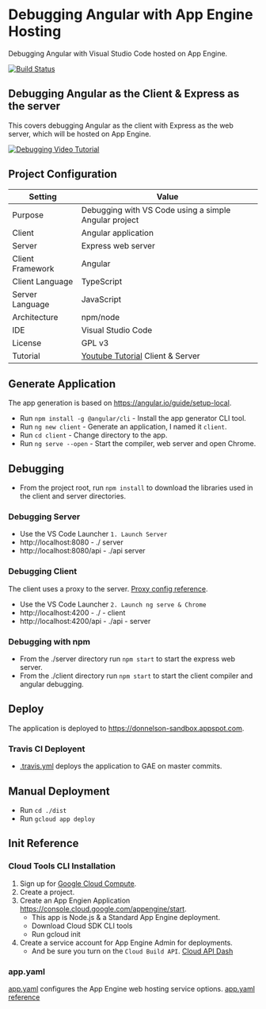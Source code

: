 # Debugging Angular with App Engine Hosting
Debugging Angular with Visual Studio Code hosted on App Engine.

[![Build Status](https://travis-ci.org/branflake2267/debugging-angular-appengine.svg?branch=master)](https://travis-ci.org/branflake2267/debugging-angular-appengine)


## Debugging Angular as the Client & Express as the server
This covers debugging Angular as the client with Express as the web server, which will be hosted on App Engine. 

[![Debugging Video Tutorial](https://img.youtube.com/vi/oT9jTNL56S0/0.jpg)](https://www.youtube.com/watch?v=oT9jTNL56S0)

## Project Configuration
| Setting | Value |
| --- | --- |
| Purpose | Debugging with VS Code using a simple Angular project |
| Client | Angular application |
| Server | Express web server |
| Client Framework | Angular |
| Client Language | TypeScript |
| Server Language | JavaScript |
| Architecture | npm/node |
| IDE | Visual Studio Code |
| License | GPL v3 |
| Tutorial | [Youtube Tutorial](https://www.youtube.com/watch?v=oT9jTNL56S0) Client & Server|


## Generate Application
The app generation is based on https://angular.io/guide/setup-local.

* Run `npm install -g @angular/cli` - Install the app generator CLI tool.
* Run `ng new client` - Generate an application, I named it `client`.
* Run `cd client` - Change directory to the app.
* Run `ng serve --open` - Start the compiler, web server and open Chrome. 


## Debugging

* From the project root, run `npm install` to download the libraries used in the client and server directories.

### Debugging Server
* Use the VS Code Launcher `1. Launch Server`
* http://localhost:8080 - ./ server
* http://localhost:8080/api - ./api server

### Debugging Client
The client uses a proxy to the server. [Proxy config reference](https://github.com/angular/angular-cli/blob/master/docs/documentation/stories/proxy.md).

* Use the VS Code Launcher `2. Launch ng serve & Chrome`
* http://localhost:4200 - ./ - client
* http://localhost:4200/api - ./api - server

### Debugging with npm

* From the ./server directory run `npm start` to start the express web server. 
* From the ./client directory  run `npm start` to start the client compiler and angular debugging. 


## Deploy

The application is deployed to https://donnelson-sandbox.appspot.com.

### Travis CI Deployent

* [.travis.yml](https://travis-ci.org/github/branflake2267/debugging-angular-appengine) deploys the application to GAE on master commits.

## Manual Deployment

* Run `cd ./dist`
* Run `gcloud app deploy`


## Init Reference

### Cloud Tools CLI Installation

1. Sign up for [Google Cloud Compute](https://console.cloud.google.com/).
2. Create a project.
3. Create an App Engien Application https://console.cloud.google.com/appengine/start.
    - This app is Node.js & a Standard App Engine deployment.
    - Download Cloud SDK CLI tools
    - Run gcloud init
4. Create a service account for App Engine Admin for deployments. 
    - And be sure you turn on the `Cloud Build API`. [Cloud API Dash](https://console.developers.google.com/apis/api/cloudbuild.googleapis.com/overview)

### app.yaml
[app.yaml](./server/app.yaml) configures the App Engine web hosting service options. [app.yaml reference](https://cloud.google.com/appengine/docs/standard/nodejs/config/appref)



